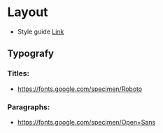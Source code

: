 # Layout

- Style guide [Link](https://site.uplabs.com/posts/kuberg)

## Typografy

### Titles:

  - https://fonts.google.com/specimen/Roboto

### Paragraphs:

  - https://fonts.google.com/specimen/Open+Sans